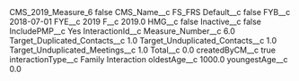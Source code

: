 <?xml version="1.0" encoding="UTF-8"?>
<CustomMetadata xmlns="http://soap.sforce.com/2006/04/metadata" xmlns:xsi="http://www.w3.org/2001/XMLSchema-instance" xmlns:xsd="http://www.w3.org/2001/XMLSchema">
    <label>CMS_2019_Measure_6</label>
    <protected>false</protected>
    <values>
        <field>CMS_Name__c</field>
        <value xsi:type="xsd:string">FS_FRS</value>
    </values>
    <values>
        <field>Default__c</field>
        <value xsi:type="xsd:boolean">false</value>
    </values>
    <values>
        <field>FYB__c</field>
        <value xsi:type="xsd:date">2018-07-01</value>
    </values>
    <values>
        <field>FYE__c</field>
        <value xsi:type="xsd:string">2019</value>
    </values>
    <values>
        <field>F__c</field>
        <value xsi:type="xsd:double">2019.0</value>
    </values>
    <values>
        <field>HMG__c</field>
        <value xsi:type="xsd:boolean">false</value>
    </values>
    <values>
        <field>Inactive__c</field>
        <value xsi:type="xsd:boolean">false</value>
    </values>
    <values>
        <field>IncludePMP__c</field>
        <value xsi:type="xsd:string">Yes</value>
    </values>
    <values>
        <field>InteractionId__c</field>
        <value xsi:nil="true"/>
    </values>
    <values>
        <field>Measure_Number__c</field>
        <value xsi:type="xsd:double">6.0</value>
    </values>
    <values>
        <field>Target_Duplicated_Contacts__c</field>
        <value xsi:type="xsd:double">1.0</value>
    </values>
    <values>
        <field>Target_Unduplicated_Contacts__c</field>
        <value xsi:type="xsd:double">1.0</value>
    </values>
    <values>
        <field>Target_Unduplicated_Meetings__c</field>
        <value xsi:type="xsd:double">1.0</value>
    </values>
    <values>
        <field>Total__c</field>
        <value xsi:type="xsd:double">0.0</value>
    </values>
    <values>
        <field>createdByCM__c</field>
        <value xsi:type="xsd:boolean">true</value>
    </values>
    <values>
        <field>interactionType__c</field>
        <value xsi:type="xsd:string">Family Interaction</value>
    </values>
    <values>
        <field>oldestAge__c</field>
        <value xsi:type="xsd:double">1000.0</value>
    </values>
    <values>
        <field>youngestAge__c</field>
        <value xsi:type="xsd:double">0.0</value>
    </values>
</CustomMetadata>
